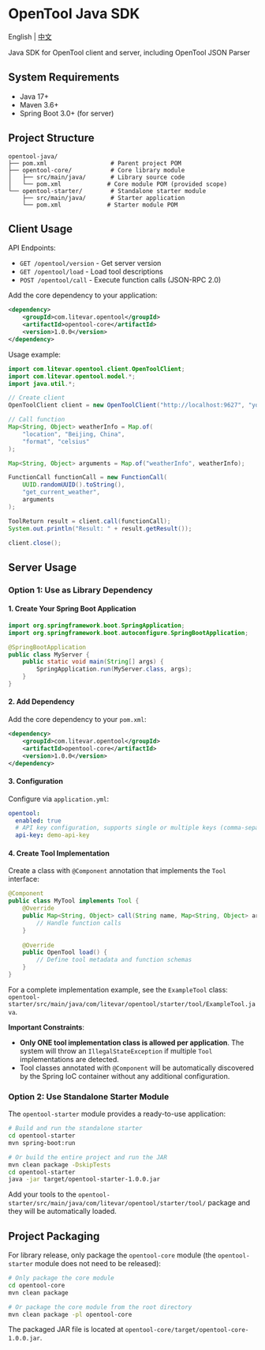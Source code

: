 # OpenTool Java SDK

English | [中文](README_CN.md)

Java SDK for OpenTool client and server, including OpenTool JSON Parser

## System Requirements

- Java 17+
- Maven 3.6+
- Spring Boot 3.0+ (for server)

## Project Structure

```
opentool-java/
├── pom.xml                  # Parent project POM
├── opentool-core/           # Core library module
│   ├── src/main/java/       # Library source code
│   └── pom.xml             # Core module POM (provided scope)
└── opentool-starter/        # Standalone starter module
    ├── src/main/java/       # Starter application
    └── pom.xml             # Starter module POM
```

## Client Usage

API Endpoints:

- `GET /opentool/version` - Get server version
- `GET /opentool/load` - Load tool descriptions
- `POST /opentool/call` - Execute function calls (JSON-RPC 2.0)

Add the core dependency to your application:

```xml
<dependency>
    <groupId>com.litevar.opentool</groupId>
    <artifactId>opentool-core</artifactId>
    <version>1.0.0</version>
</dependency>
```

Usage example:

```java
import com.litevar.opentool.client.OpenToolClient;
import com.litevar.opentool.model.*;
import java.util.*;

// Create client
OpenToolClient client = new OpenToolClient("http://localhost:9627", "your-api-key");

// Call function
Map<String, Object> weatherInfo = Map.of(
    "location", "Beijing, China",
    "format", "celsius"
);

Map<String, Object> arguments = Map.of("weatherInfo", weatherInfo);

FunctionCall functionCall = new FunctionCall(
    UUID.randomUUID().toString(),
    "get_current_weather",
    arguments
);

ToolReturn result = client.call(functionCall);
System.out.println("Result: " + result.getResult());

client.close();
```

## Server Usage

### Option 1: Use as Library Dependency

#### 1. Create Your Spring Boot Application

```java
import org.springframework.boot.SpringApplication;
import org.springframework.boot.autoconfigure.SpringBootApplication;

@SpringBootApplication
public class MyServer {
    public static void main(String[] args) {
        SpringApplication.run(MyServer.class, args);
    }
}
```

#### 2. Add Dependency

Add the core dependency to your `pom.xml`:

```xml
<dependency>
    <groupId>com.litevar.opentool</groupId>
    <artifactId>opentool-core</artifactId>
    <version>1.0.0</version>
</dependency>
```

#### 3. Configuration

Configure via `application.yml`:

```yaml
opentool:
  enabled: true
  # API key configuration, supports single or multiple keys (comma-separated), example: key1,key2,key3
  api-key: demo-api-key
```

#### 4. Create Tool Implementation

Create a class with `@Component` annotation that implements the `Tool` interface:

```java
@Component
public class MyTool implements Tool {
    @Override
    public Map<String, Object> call(String name, Map<String, Object> arguments) {
        // Handle function calls
    }
    
    @Override
    public OpenTool load() {
        // Define tool metadata and function schemas
    }
}
```

For a complete implementation example, see the `ExampleTool` class: `opentool-starter/src/main/java/com/litevar/opentool/starter/tool/ExampleTool.java`.

**Important Constraints**:
- **Only ONE tool implementation class is allowed per application**. The system will throw an `IllegalStateException` if multiple `Tool` implementations are detected.
- Tool classes annotated with `@Component` will be automatically discovered by the Spring IoC container without any additional configuration.

### Option 2: Use Standalone Starter Module

The `opentool-starter` module provides a ready-to-use application:

```bash
# Build and run the standalone starter
cd opentool-starter
mvn spring-boot:run

# Or build the entire project and run the JAR
mvn clean package -DskipTests
cd opentool-starter
java -jar target/opentool-starter-1.0.0.jar
```

Add your tools to the `opentool-starter/src/main/java/com/litevar/opentool/starter/tool/` package and they will be automatically loaded.

## Project Packaging

For library release, only package the `opentool-core` module (the `opentool-starter` module does not need to be released):

```bash
# Only package the core module
cd opentool-core
mvn clean package

# Or package the core module from the root directory
mvn clean package -pl opentool-core
```

The packaged JAR file is located at `opentool-core/target/opentool-core-1.0.0.jar`.